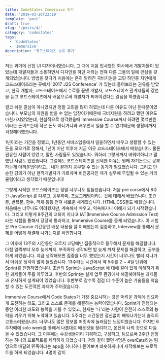 ```yaml
---
title: CodeStates Immersive 후기
date: '2019-03-26T22:19'
template: 'post'
draft: true
slug: '/posts/4/'
category: 'codestates'
tags:
  - 'CodeStates'
  - 'Immersive'
description: '코드스테이츠 수료 후기'
---
```


저는 과거에 신입 UI 디자이너였습니다. 그 때에 처음 입사했던 회사에서 개발자들이 있었는데 개발자들과 소통하면서 디자인을 하던 저와는 전혀 다른 그들의 일에 관심을 갖게되었습니다. 방법을 찾다가 처음에는 흔히 알려진 국비지원을 고민 하던중 지인에게 코드스테이츠라는 곳에서 '2017 J2S Conference' 가 있는데 들어보라는 권유를 받았고, 현직 개발자, 코드스테이츠에서 수료를 끝낸 개발자, 코드스테이츠 관계자들의 강연을 듣고 코드스테이츠에서 배움으로써 개발자가 되어야겠다는 결심을 하였습니다.

결코 쉬운 결심이 아니였지만 정말 고민을 많이 하였는데 다른 이유도 아닌 돈때문이였습니다. 부모님의 지원을 받을 수 없는 입장이기때문에 국비지원을 하려고 했던 이유도 마찬가지였었는데, 현실적으로 생각했을때 Immersive Course까지 하려면 몇백만원이라는 돈이드는데 적은 돈도 아니거니와 배우면서 일을 할 수 없기때문에 생활비까지 걱정해야했습니다.

1년이라는 기간을 정했고, 1년동안 서비스업종에서 일을하면서 배우고 생활할 수 있는 돈을 모으기로 정해서, 1년이 지난 이후에 지금 이곳 코드스테이츠에서 배웠습니다. 물론 권유한 사람이 있었고, 말린 사람들도 있었습니다. 뭐하러 그렇게까지 배워야하냐고 말했던 사람도 있었습니다. 그럼에도 코드스테이츠를 선택한 이유는 원래 자기돈으로 공부하는게 아까운법이라고... 내가 끝까지 공부할 수 있는 동기가 필요했습니다. 그리고 단순한 강의가 아닌 현직개발자가 가르치며 비전공자인 제가 실무에 투입될 수 있는 커리큘럼이라고 생각했기 때문입니다!

그렇게 시작한 코드스테이츠는 정말 너무나도 힘들었습니다. 처음 pre corse에서 8주간 JavaScript 를 다루고, 공부하며, 프로그래밍이라는 것에 대해서 배웠습니다. 조건문, 반복문, 함수, 객체 등등 전혀 새로운 세계였습니다.
HTML,CSS들도 배웠습니다. 처음에는 너무나도 어려웠지만, 계속해서 배우고, 익숙해지니 이해가 되기 시작했습니다.
그리고 이렇게 8주간의 교육이 지나고 IAT(Immersive Course Admission Test)라는 시험을 통해서 당당히 통과하고, Immersive Course를 듣게 되었습니다. 이 시험은 Pre Course 기간동안 배운 내용을 잘 이해했는지 검증하고, Interview를 통해서 문제를 어떻게 해결해 나가는지를 확인합니다.

그 이후에 13주의 시간동안 오로지 코딩에만 집중적으로 몰두해서 문제를 해결합니다. 아침 일찍부터 오후 늦게까지. 부족하다 생각되면 밤 늦게 까지 문제를 해결하고, 공부를 하게 되었습니다. 지금 생각해보면 집중을 너무 했었는지 시간이 너무나도 빨리 지나가서 아쉬운 생각이 많이 들었습니다. 13주라는 시간에서 약 5주를 2 ~ 4일 단위에 Sprint를 진행하였습니다. 초반의 Sprint는 JavaScript 에 대해 깊이 있게 이해하기 위한 과제들이 주를 이루었고, 후반의 Sprint는 실제 업무 환경에서 해결해야하는 과제들과 유사하게 설계되어 있었습니다. 후반부로 갈수록 점점 더 수준이 높은 기술들을 학습할 수 있는 도전적인 과제가 주어졌습니다.

Immersive Course에서 Code States가 가장 중요시하는 것은 어려운 과제에 집요하게 도전하는 태도, 그리고 스스로 문제를 해결하는 능력이였습니다. Sprint가 진행되는 동안 이러한 태도와 능력을 기를 수 있었고, 현재는 '나'라는 사람이 온전히 스스로의 능력을 키우기 위해 노력하고 있습니다. 5주라는 시간동안 정신없이 배워나가는데 솔직히 고통스러웠습니다. 너무나도 많은 정보를 머릿속에 눌러담는 느낌이였습니다. 하지만 6주차때에 solo week를 통해서 나름대로 배운것을 정리하고, 온전히 나의 것으로 다듬을 수 있었습니다. 그 이후에는 수강생들끼리 기획하고, 구성하고, 팀으로써 2주간 진행하는 하나의 프로젝트를 제작하게 되었습니다. 저와 같이 했던 4명은 overEats라는 팀명으로 배달의 민족이라는 app을 하나하나 뜯어보며 비슷하게나마 제작해보는 프로젝트를 하게 되었습니다. 4명이 같이
